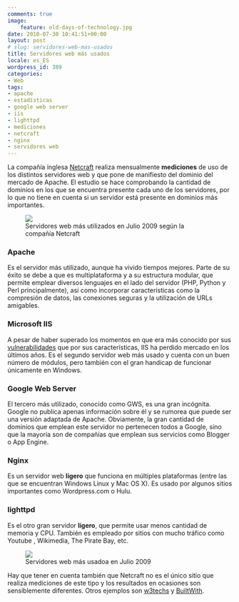 ```yaml
---
comments: true
image:
    feature: old-days-of-technology.jpg
date: 2010-07-30 10:41:51+00:00
layout: post
# slug: servidores-web-mas-usados
title: Servidores web más usados
locale: es_ES
wordpress_id: 389
categories:
- Web
tags:
- apache
- estadísticas
- google web server
- iis
- lighttpd
- mediciones
- netcraft
- nginx
- servidores web
---
```


La compañía inglesa [Netcraft](http://news.netcraft.com/) realiza mensualmente **mediciones** de uso de los distintos servidores web y que pone de manifiesto del dominio del mercado de Apache. El estudio se hace comprobando la cantidad de dominios en los que se encuentra presente cada uno de los servidores, por lo que no tiene en cuenta si un servidor está presente en dominios más importantes.

<figure>
	<a href="http://jllopezpino.files.wordpress.com/2010/07/servidores_web_mas_usados_julio_20091.png" alt="Servidores web más utilizados en Julio 2009 según la compañía Netcraft">
		<img src="http://jllopezpino.files.wordpress.com/2010/07/servidores_web_mas_usados_julio_20091.png">
	</a>
	<figcaption>Servidores web más utilizados en Julio 2009 según la compañía Netcraft</figcaption>
</figure>



### Apache


Es el servidor más utilizado, aunque ha vivido tiempos mejores. Parte de su éxito se debe a que es multiplataforma y a su estructura modular, que permite emplear diversos lenguajes en el lado del servidor (PHP, Python y Perl principalmente), así como incorporar características como la compresión de datos, las conexiones seguras y la utilización de URLs amigables.


### Microsoft IIS


A pesar de haber superado los momentos en que era más conocido por sus [vulnerabilidades](http://www.computerworld.com/s/article/64914/The_Cost_of_Free_IIS) que por sus características, IIS ha perdido mercado en los últimos años. Es el segundo servidor web más usado y cuenta con un buen número de módulos, pero también con el gran handicap de funcionar únicamente en Windows.


### Google Web Server


El tercero más utilizado, conocido como GWS, es una gran incógnita. Google no publica apenas información sobre él y se rumorea que puede ser una versión adaptada de Apache. Obviamente, la gran cantidad de dominios que emplean este servidor no pertenecen todos a Google, sino que la mayoría son de compañías que emplean sus servicios como Blogger o App Engine.


### Nginx


Es un servidor web **ligero** que funciona en múltiples plataformas (entre las que se encuentran Windows Linux y Mac OS X). Es usado por algunos sitios importantes como Wordpress.com o Hulu.


### lighttpd


Es el otro gran servidor **ligero**, que permite usar menos cantidad de memoria y CPU. También es empleado por sitios con mucho tráfico como Youtube , Wikimedia, The Pirate Bay, etc.

<figure>
	<a href="http://jllopezpino.files.wordpress.com/2010/07/servidores-web-mas-usados1.png" alt="Servidores web más usadoa en Julio 2009">
		<img src="http://jllopezpino.files.wordpress.com/2010/07/servidores-web-mas-usados1.png">
	</a>
	<figcaption>Servidores web más usadoa en Julio 2009</figcaption>
</figure>


Hay que tener en cuenta también que Netcraft no es el único sitio que realiza mediciones de este tipo y los resultados en ocasiones son sensiblemente diferentes. Otros ejemplos son [w3techs](http://w3techs.com/technologies/overview/web_server/all) y [BuiltWith](http://trends.builtwith.com/Web-Server).
